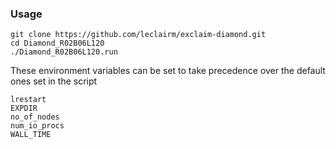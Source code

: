 ### Usage

``` shell
git clone https://github.com/leclairm/exclaim-diamond.git
cd Diamond_R02B06L120
./Diamond_R02B06L120.run
```

These environment variables can be set to take precedence over the default ones set in the script

``` shell
lrestart
EXPDIR
no_of_nodes
num_io_procs
WALL_TIME
```

